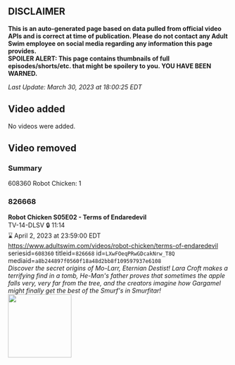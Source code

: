 ## DISCLAIMER
**This is an auto-generated page based on data pulled from official video APIs and is correct at time of publication. Please do not contact any Adult Swim employee on social media regarding any information this page provides.**  
**SPOILER ALERT: This page contains thumbnails of full episodes/shorts/etc. that might be spoilery to you. YOU HAVE BEEN WARNED.**  

_Last Update: March 30, 2023 at 18:00:25 EDT_
## Video added
No videos were added.  
## Video removed
### Summary
608360 Robot Chicken: 1  
### 826668
**Robot Chicken S05E02 - Terms of Endaredevil**  
TV-14-DLSV 🔒 11:14  
⌛ April 2, 2023 at 23:59:00 EDT  
https://www.adultswim.com/videos/robot-chicken/terms-of-endaredevil  
seriesid=`608360` titleid=`826668` id=`LXwFOeqPRwGDcakNrw_T8Q` mediaid=`a8b244897f0560f18a48d2bb8f109597937e6108`  
_Discover the secret origins of Mo-Larr, Eternian Destist! Lara Croft makes a terrifying find in a tomb, He-Man's father proves that sometimes the apple falls very, very far from the tree, and the creators imagine how Gargamel might finally get the best of the Smurf's in Smurfitar!_  
<a href="https://media.cdn.adultswim.com/uploads/20200402/thumbnails/2_20421742371-robotchicken_082_BIM.jpg"><img src="https://media.cdn.adultswim.com/uploads/20200402/thumbnails/2_20421742371-robotchicken_082_BIM.jpg" height="144px" /></a>
